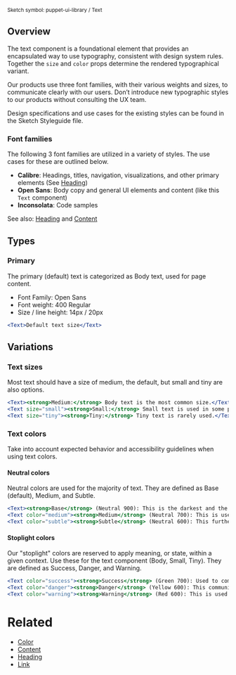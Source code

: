 <small class="rsg--pathline-29">Sketch symbol: puppet-ui-library / Text</small>

## Overview

The text component is a foundational element that provides an encapsulated way to use typography, consistent with design system rules. Together the `size` and `color` props determine the rendered typographical variant.

Our products use three font families, with their various weights and sizes, to communicate clearly with our users. Don’t introduce new typographic styles to our products without consulting the UX team.

Design specifications and use cases for the existing styles can be found in the Sketch Styleguide file.

### Font families

The following 3 font families are utilized in a variety of styles. The use cases for these are outlined below.

* <strong>Calibre</strong>: Headings, titles, navigation, visualizations, and other primary elements (See [Heading](#/React%20Components/Heading))
* <strong>Open Sans</strong>: Body copy and general UI elements and content (like this `Text` component)
* <strong>Inconsolata</strong>: Code samples

See also: [Heading](#/React%20Components/Heading) and [Content](#/React%20Components/Content)

## Types

### Primary

The primary (default) text is categorized as Body text, used for page content.

* Font Family: Open Sans
* Font weight: 400 Regular
* Size / line height: 14px / 20px

```jsx
<Text>Default text size</Text>
```

## Variations

### Text sizes

Most text should have a size of medium, the default, but small and tiny are also options.

```jsx
<Text><strong>Medium:</strong> Body text is the most common size.</Text>
<Text size="small"><strong>Small:</strong> Small text is used in some places like card content.</Text>
<Text size="tiny"><strong>Tiny:</strong> Tiny text is rarely used.</Text>
```

### Text colors

Take into account expected behavior and accessibility guidelines when using text colors. 

#### Neutral colors

Neutral colors are used for the majority of text. They are defined as Base (default), Medium, and Subtle.

```jsx
<Text><strong>Base</strong> (Neutral 900): This is the darkest and the most commonly used.</Text>
<Text color="medium"><strong>Medium</strong> (Neutral 700): This is used to reduce emphasis on text.</Text>
<Text color="subtle"><strong>Subtle</strong> (Neutral 600): This further reduces emphasis and is reserved for asides and supplemental information. Use for heading styles Heading 5 and larger.</Text>
```

#### Stoplight colors

Our "stoplight" colors are reserved to apply meaning, or state, within a given context. Use these for the text component (Body, Small, Tiny). They are defined as Success, Danger, and Warning.

```jsx
<Text color="success"><strong>Success</strong> (Green 700): Used to communicate a successful operation or general approval.</Text>
<Text color="danger"><strong>Danger</strong> (Yellow 600): This communicates a dangerous, irrecoverable action or failure of some kind.</Text>
<Text color="warning"><strong>Warning</strong> (Red 600): This is used to call attention to specific information or to provide a warning. Can also be used to convey an unknown state IF that could be problematic for the user.</Text>
```

# Related

* [Color](#/React%20Components/Colors)
* [Content](#/React%20Components/Content)
* [Heading](#/React%20Components/Heading)
* [Link](#/React%20Components/Link)
